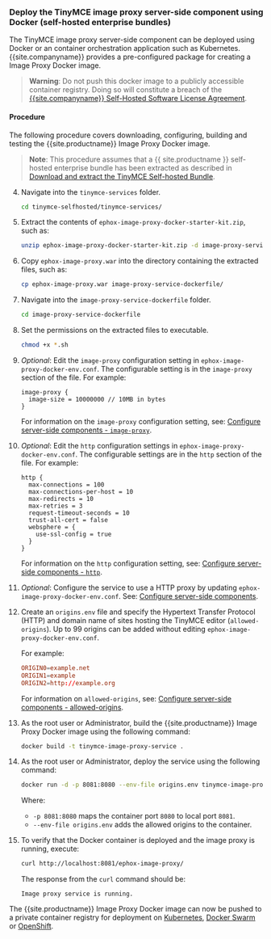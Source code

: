 ### Deploy the TinyMCE image proxy server-side component using Docker (self-hosted enterprise bundles)

The TinyMCE image proxy server-side component can be deployed using Docker or an container orchestration application such as Kubernetes. {{site.companyname}} provides a pre-configured package for creating a Image Proxy Docker image.

> **Warning**: Do not push this docker image to a publicly accessible container registry. Doing so will constitute a breach of the [{{site.companyname}} Self-Hosted Software License Agreement](https://about.tiny.cloud/legal/tiny-self-hosted-software-license-agreement-enterprise/).

#### Procedure

The following procedure covers downloading, configuring, building and testing the {{site.productname}} Image Proxy Docker image.

> **Note**: This procedure assumes that a {{ site.productname }} self-hosted enterprise bundle has been extracted as described in [Download and extract the TinyMCE Self-hosted Bundle](#downloadandextractthetinymceself-hostedbundle).

4. Navigate into the `tinymce-services` folder.

    ```sh
    cd tinymce-selfhosted/tinymce-services/
    ```

5. Extract the contents of `ephox-image-proxy-docker-starter-kit.zip`, such as:

    ```sh
    unzip ephox-image-proxy-docker-starter-kit.zip -d image-proxy-service-dockerfile
    ```

6. Copy `ephox-image-proxy.war` into the directory containing the extracted files, such as:

    ```sh
    cp ephox-image-proxy.war image-proxy-service-dockerfile/
    ```

4. Navigate into the `image-proxy-service-dockerfile` folder.

    ```sh
    cd image-proxy-service-dockerfile
    ```
5. Set the permissions on the extracted files to executable.

    ```sh
    chmod +x *.sh
    ```
6. _Optional_: Edit the `image-proxy` configuration setting in `ephox-image-proxy-docker-env.conf`. The configurable setting is in the `image-proxy` section of the file. For example:

    ```
    image-proxy {
      image-size = 10000000 // 10MB in bytes
    }
    ```
    For information on the `image-proxy` configuration setting, see: [Configure server-side components - `image-proxy`]({{site.baseurl}}/enterprise/server/configure/#image-proxyoptional).
1. _Optional_: Edit the `http` configuration settings in `ephox-image-proxy-docker-env.conf`. The configurable settings are in the `http` section of the file. For example:

    ```
    http {
      max-connections = 100
      max-connections-per-host = 10
      max-redirects = 10
      max-retries = 3
      request-timeout-seconds = 10
      trust-all-cert = false
      websphere = {
        use-ssl-config = true
      }
    }
    ```
    For information on the `http` configuration setting, see: [Configure server-side components - `http`]({{site.baseurl}}/enterprise/server/configure/#httpoptional).
1. _Optional_: Configure the service to use a HTTP proxy by updating `ephox-image-proxy-docker-env.conf`. See:
[Configure server-side components]({{site.baseurl}}/enterprise/server/configure/).
7. Create an `origins.env` file and specify the Hypertext Transfer Protocol (HTTP) and domain name of sites hosting the TinyMCE editor (`allowed-origins`). Up to 99 origins can be added without editing `ephox-image-proxy-docker-env.conf`.

    For example:

    ```conf
    ORIGIN0=example.net
    ORIGIN1=example
    ORIGIN2=http://example.org
    ```
    For information on `allowed-origins`, see: [Configure server-side components - allowed-origins]({{site.baseurl}}/enterprise/server/configure/#allowed-originsrequired).
8. As the root user or Administrator, build the {{site.productname}} Image Proxy Docker image using the following command:

    ```sh
    docker build -t tinymce-image-proxy-service .
    ```
9. As the root user or Administrator, deploy the service using the following command:

    ```sh
    docker run -d -p 8081:8080 --env-file origins.env tinymce-image-proxy-service
    ```
    Where:
    * `-p 8081:8080` maps the container port `8080` to local port `8081`.
    * `--env-file origins.env` adds the allowed origins to the container.
10. To verify that the Docker container is deployed and the image proxy is running, execute:

    ```sh
    curl http://localhost:8081/ephox-image-proxy/
    ```
    The response from the `curl` command should be:
    ```
    Image proxy service is running.
    ```

The {{site.productname}} Image Proxy Docker image can now be pushed to a private container registry for deployment on [Kubernetes](https://kubernetes.io/), [Docker Swarm](https://docs.docker.com/engine/swarm/) or [OpenShift](https://www.openshift.com/).